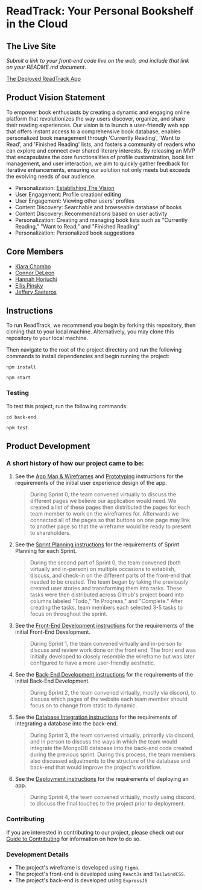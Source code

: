 # ReadTrack: Your Personal Bookshelf in the Cloud

## The Live Site
*Submit a link to your front-end code live on the web, and include that link on your README.md document.*

[The Deployed ReadTrack App](./README.md)

## Product Vision Statement

To empower book enthusiasts by creating a dynamic and engaging online platform that revolutionizes the way users discover, organize, and share their reading experiences. Our vision is to launch a user-friendly web app that offers instant access to a comprehensive book database, enables personalized book management through 'Currently Reading', 'Want to Read', and 'Finished Reading' lists, and fosters a community of readers who can explore and connect over shared literary interests. By releasing an MVP that encapsulates the core functionalities of profile customization, book list management, and user interaction, we aim to quickly gather feedback for iterative enhancements, ensuring our solution not only meets but exceeds the evolving needs of our audience.

- Personalization:
  [Establishing The Vision](Features)
- User Engagement: Profile creation/ editing
- User Engagement: Viewing other users' profiles
- Content Discovery: Searchable and browseable database of books
- Content Discovery: Recommendations based on user activity
- Personalization: Creating and managing book lists such as "Currently Reading," "Want to Read," and "Finished Reading"
- Personalization: Personalized book suggestions

## Core Members
* [Kiara Chombo](https://github.com/k1arac)
* [Connor DeLeon](https://github.com/cnnrdel)
* [Hannah Horiuchi](https://github.com/hah8236)
* [Ellis Pinsky](https://github.com/ellispinsky)
* [Jeffery Saeteros](https://github.com/jeffreysaeteros)

## Instructions

To run ReadTrack, we recommend you begin by forking this repository, then cloning that to your local machine. Alternatively, you may clone this repository to your local machine. 

Then navigate to the root of the project directory and run the following commands to install dependencies and begin running the project:

```
npm install
```

```
npm start
```

### Testing

To test this project, run the following commands:

```
cd back-end
```

```
npm test
```

## Product Development

### A short history of how our project came to be:

1. See the [App Map & Wireframes](instructions-0a-app-map-wireframes.md) and [Prototyping](./instructions-0b-prototyping.md) instructions for the requirements of the initial user experience design of the app.
   > During Sprint 0, the team convened virtually to discuss the different pages we believe our application would need. We created a list of these pages then distributed the pages for each team member to work on the wireframes for. Afterwards we connected all of the pages so that buttons on one page may link to another page so that the wireframe would be ready to present to shareholders.

1. See the [Sprint Planning instructions](instructions-0d-sprint-planning.md) for the requirements of Sprint Planning for each Sprint.
   > During the second part of Sprint 0, the team convened (both virtually and in-person) on multiple occasions to establish, discuss, and check-in on the different parts of the front-end that needed to be created. The team began by taking the previously created user stories and transforming them into tasks. These tasks were then distributed across Github's project board into columns labeled "Todo," "In Progress," and "Complete." After creating the tasks, team members each selected 3-5 tasks to focus on throughout the sprint.

1. See the [Front-End Development instructions](./instructions-1-front-end.md) for the requirements of the initial Front-End Development.
   > During Sprint 1, the team convened virtually and in-person to discuss and review work done on the front end. The front end was initially developed to closely resemble the wireframe but was later configured to have a more user-friendly aesthetic.

1. See the [Back-End Development instructions](./instructions-2-back-end.md) for the requirements of the initial Back-End Development.
   > During Sprint 2, the team convened virtually, mostly via discord, to discuss which pages of the website each team member should focus on to change from static to dynamic.

1. See the [Database Integration instructions](./instructions-3-database.md) for the requirements of integrating a database into the back-end.
   > During Sprint 3, the team convened virtually, primarily via discord, and in person to discuss the ways in which the team would integrate the MongoDB database into the back-end code created during the previous sprint. During this process, the team members also discussed adjustments to the structure of the database and back-end that would improve the project's workflow.

1. See the [Deployment instructions](./instructions-4-deployment.md) for the requirements of deploying an app.
   > During Sprint 4, the team convened virtually, mostly using discord, to discuss the final touches to the project prior to deployment.

### Contributing

If you are interested in contributing to our project, please check out our [Guide to Contributing](./CONTRIBUTING.md) for information on how to do so.

### Development Details

  - The project's wireframe is developed using `Figma`. 
  - The project's front-end is developed using `ReactJs` and `TailwindCSS`.
  - The project's back-end is developed using `ExpressJS`
